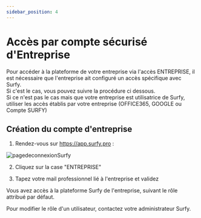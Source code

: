 ```yaml
---
sidebar_position: 4
---
```

# Accès par compte sécurisé d'Entreprise

Pour accéder à la plateforme de votre entreprise via l'accès ENTREPRISE, il est nécessaire que l'entreprise ait configuré un accès spécifique avec Surfy.<br />
Si c'est le cas, vous pouvez suivre la procédure ci dessous.<br />
Si ce n'est pas le cas mais que votre entreprise est utilisatrice de Surfy, utiliser les accès établis par votre entreprise (OFFICE365, GOOGLE ou Compte SURFY)<br />

## Création du compte d'entreprise

1. Rendez-vous sur https://app.surfy.pro :

![pagedeconnexionSurfy](https://res.cloudinary.com/dngnxxqr4/image/upload/v1725529169/tutoriels/access/acc%C3%A8s%20Surfy.png)

2. Cliquez sur la case "ENTREPRISE"

3. Tapez votre mail professionnel lié à l'entreprise et validez

Vous avez accès à la plateforme Surfy de l'entreprise, suivant le rôle attribué par défaut.

Pour modifier le rôle d'un utilisateur, contactez votre administrateur Surfy.